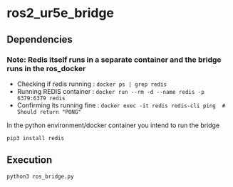 # ros2_ur5e_bridge

## Dependencies

### Note: Redis itself runs in a separate container and the bridge runs in the ros_docker

- Checking if redis running : `docker ps | grep redis`
- Running REDIS container : `docker run --rm -d --name redis -p 6379:6379 redis`
- Confirming its running fine : `docker exec -it redis redis-cli ping  # Should return "PONG"`

In the python environment/docker container you intend to run the bridge
```
pip3 install redis
```

## Execution 

```
python3 ros_bridge.py
```


